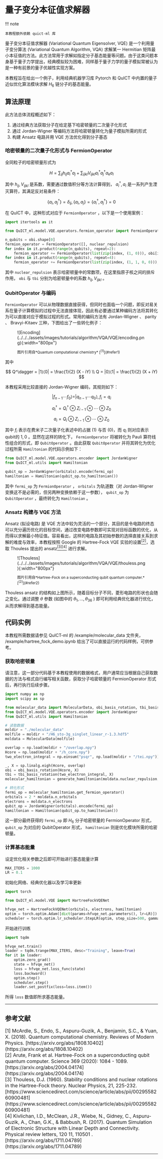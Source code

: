 # 量子变分本征值求解器

!!! note

    本教程额外依赖 quict-ml 库

量子变分本征值求解器 (Variational Quantum Eigensolver, VQE) 是一个利用量子变分算法 (Variational Quantum Algorithm, VQA) 求解某一 Hermitian 矩阵最小本征值的方法。此方法常用于求解如指定分子基态能量等问题。由于这类问题本身基于量子力学提出，经典模拟较为困难，同样基于量子力学的量子模拟常被认为是一种有前景的量子优越性实现方案。

本教程旨在给出一个例子，利用经典机器学习库 Pytorch 和 QuICT 中内置的量子近似优化算法模块求解 $H_6$ 链分子的基态能量。

## 算法原理

此方法总体流程概述如下：

1. 通过经典方法获取分子在给定基下哈密顿量的二次量子化形式
2. 通过 Jordan-Wigner 等编码方法将哈密顿量转化为量子模拟所需的形式
3. 构建 Ansatz 电路并用 VQE 方法优化得到分子基态

### 哈密顿量的二次量子化形式与 FermionOperator

全同粒子的哈密顿量形式为

$$
H = \sum_{ij} h_{ij} a_i^\dagger a_j + \sum_{ijkl} V_{ijkl} a_i^\dagger a_j^\dagger a_k a_l
$$

其中 $h_{ij}, V_{ijkl}$ 是系数，需要通过数值积分等方法计算得到， $a_i^\dagger, a_i$ 是一系列产生湮灭算符，其满足反对易条件：

$$
\{a_i, a_j^\dagger\} = \delta_{ij}, 
\{a_i, a_j\} = \{a_i^\dagger, a_j^\dagger\} = 0
$$

在 QuICT 中，这种形式对应于 `FermionOperator` ，以下是一个使用案例：

``` python
import itertools as it

from QuICT_ml.model.VQE.operators.fermion_operator import FermionOperator

n_qubits = obi.shape[0]
fermion_operator = FermionOperator([], nuclear_repulsion)
for index in it.product(range(n_qubits), repeat=2):
    fermion_operator += FermionOperator(list(zip(index, (1, 0))), obi[index])
for index in it.product(range(n_qubits), repeat=4):
    fermion_operator += FermionOperator(list(zip(index, (1, 1, 0, 0))), tbi[index])
```

其中 `nuclear_repulsion` 表示哈密顿量中的常数项，在这里指原子核之间的排斥作用， `obi` 与 `tbi` 分别为哈密顿量中的系数 $h_{ij}, V_{ijkl}$ 。

### QubitOperator 与编码

`FermionOperator` 可以从物理数据直接获得，但同时也面临一个问题，即反对易关系在量子计算模拟的过程中无法直接体现，因此有必要通过某种编码方法将其转化为可以直接对应于模拟过程的形式。常用的编码方法有 Jordan-Wigner 、 parity 、 Bravyi-Kitaev 三种，下图给出了一些转化例子：

<figure markdown>
![Encoding](../../../assets/images/tutorials/algorithm/VQA/VQE/encoding.png){:width="800px"}
<p markdown="1" style="font-size:12px;"> 图片引用自*Quantum computational chemistry* [<sup>[1]</sup>](#refer1)
</figure>

其中

$$
Q^\dagger = |1⟩⟨0| = \frac{1}{2} (X - iY) \\
Q = |0⟩⟨1| = \frac{1}{2} (X + iY)
$$

本教程采用比较直接的 Jordan-Wigner 编码，其规则如下：

$$
|f_{n-1} \cdots f_0⟩ = |q_{n-1} \cdots q_0⟩, f_i = q_i
$$

$$
a_i^\dagger = Q_i^\dagger \otimes Z_{i-1} \otimes \cdots \otimes Z_0
$$

$$
a_i = Q_i \otimes Z_{i-1} \otimes \cdots \otimes Z_0
$$

其中 $f_i$ 表示在费米子二次量子化表述中的占据 ($1$) 与否 ($0$)，而 $q_i$ 则对应表示qubit的 $1, 0$ 。显然在这样的转化下， `FermionOperator` 将被转化为 Pauli 算符线性组合的形式，即 `QubitOperator` 。由此获取 `QubitOperator` 并将其转化为优化过程所需 `Hamiltonian` 的代码示例如下：

``` python
from QuICT_ml.model.VQE.operators.encoder import JordanWigner
from QuICT_ml.utils import Hamiltonian

qubit_op = JordanWigner(orbitals).encode(fermi_op)
hamiltonian = Hamiltonian(qubit_op.to_hamiltonian())
```

其中 `fermi_op` 为 `FermionOperator` ， `orbitals` 为轨道数（对 Jordan-Wigner 变换这不是必需的，但另两种变换依赖于这一参数）， `qubit_op` 为 `QubitOperator` ，最终转化为 `Hamiltonian` 。

### Ansatz 构建与 VQE 方法

Ansatz (拟设电路) 是 VQE 方法中较为灵活的一个部分，其目的是令电路的终态可以充分遍历优化的目标空间，通过改变电路参数即可实现对目标函数的优化，从而得以求解最小特征值。容易看出，这样的电路及其初始参数的选择直接关系到求解的难度与效率，本教程按照 Google 的 Hartree-Fock VQE 实验的设置[<sup>[2]</sup>](#refer2)，选取 Thouless 提出的 ansatz[<sup>[3]</sup>](#refer3)[<sup>[4]</sup>](#refer4) 进行求解。

<figure markdown>
![Thouless](../../../assets/images/tutorials/algorithm/VQA/VQE/thouless.png){:width="800px"}
<p markdown="1" style="font-size:12px;"> 图片引用自*Hartree-Fock on a superconducting qubit quantum computer.* [<sup>[2]</sup>](#refer2)
</figure>

Thouless ansatz 的结构如上图所示，随着目标分子不同，菱形电路的形状也会随之变化。通过调整 $\theta$ 参数 (如图中的 $\theta_1, \dots, \theta_{36}$ ) 即可利用经典优化器进行优化，从而求解得到基态能量。

## 代码实例

本教程所需数据请参见 QuICT-ml 的 /example/molecular_data 文件夹， /example/hartree_fock_demo.ipynb 给出了可以直接运行的代码样例，可供参考。

### 获取哈密顿量

请注意，这一部分代码基于本教程使用的数据格式，用户通常应当根据自己获取数据的方法与格式自行编写相关函数，获取分子哈密顿量的 FermionOperator 形式后，再行执行后续步骤。

``` python
import numpy as np
import scipy as sp

from molecular_data import MolecularData, obi_basis_rotation, tbi_basis_rotation, generate_hamiltonian
from QuICT_ml.model.VQE.operators.encoder import JordanWigner
from QuICT_ml.utils import Hamiltonian

# 读取数据
moldir = "./molecular_data"
molfile = moldir + "/H6_sto-3g_singlet_linear_r-1.3.hdf5"
moldata = MolecularData(molfile)

overlap = np.load(moldir + "/overlap.npy")
Hcore = np.load(moldir + "/h_core.npy")
two_electron_integral = np.einsum("psqr", np.load(moldir + "/tei.npy"))  # (1, 1, 0, 0)

_, X = sp.linalg.eigh(Hcore, overlap)
obi = obi_basis_rotation(Hcore, X)
tbi = tbi_basis_rotation(two_electron_integral, X)
molecular_hamiltonian = generate_hamiltonian(moldata.nuclear_repulsion, obi, tbi)

# 转化形式
fermi_op = molecular_hamiltonian.get_fermion_operator()
orbitals = 2 * moldata.n_orbitals
electrons = moldata.n_electrons
qubit_op = JordanWigner(orbitals).encode(fermi_op)
hamiltonian = Hamiltonian(qubit_op.to_hamiltonian())
```

这一部分最终获得的 `fermi_op` 即 $H_6$ 分子哈密顿量的 FermionOperator 形式， `qubit_op` 为对应的 QubitOperator 形式， `hamiltonian` 则是优化模块所需的哈密顿量。

### 计算基态能量

设定优化相关参数之后即可开始进行基态能量计算

``` python
MAX_ITERS = 1000
LR = 0.1
```

初始化网络、经典优化器以及学习率更新

``` python
import torch

from QuICT_ml.model.VQE import HartreeFockVQENet

hfvqe_net = HartreeFockVQENet(orbitals, electrons, hamiltonian)
optim = torch.optim.Adam([dict(params=hfvqe_net.parameters(), lr=LR)])
scheduler = torch.optim.lr_scheduler.StepLR(optim, step_size=500, gamma=0.1)
```

开始进行训练

``` python
import tqdm

hfvqe_net.train()
loader = tqdm.trange(MAX_ITERS, desc="Training", leave=True)
for it in loader:
    optim.zero_grad()
    state = hfvqe_net()
    loss = hfvqe_net.loss_func(state)
    loss.backward()
    optim.step()
    scheduler.step()
    loader.set_postfix(loss=loss.item())
```

所得 `loss` 数值即所求基态能量。

---

## 参考文献

<div id="refer1"></div>
<font size=3>
[1] McArdle, S., Endo, S., Aspuru-Guzik, A., Benjamin, S.C., & Yuan, X. (2018). Quantum computational chemistry. Reviews of Modern Physics. [https://arxiv.org/abs/1808.10402](https://arxiv.org/abs/1808.10402)
</font>

<div id="refer2"></div>
<font size=3>
[2] Arute, Frank et al. Hartree-Fock on a superconducting qubit quantum computer. Science 369 (2020): 1084 - 1089. [https://arxiv.org/abs/2004.04174](https://arxiv.org/abs/2004.04174)
</font>

<div id="refer3"></div>
<font size=3>
[3] Thouless, D.J. (1960). Stability conditions and nuclear rotations in the Hartree-Fock theory. Nuclear Physics, 21, 225-232. [https://www.sciencedirect.com/science/article/abs/pii/0029558260900481](https://www.sciencedirect.com/science/article/abs/pii/0029558260900481)
</font>

<div id="refer4"></div>
<font size=3>
[4] Kivlichan, I.D., McClean, J.R., Wiebe, N., Gidney, C., Aspuru-Guzik, A., Chan, G.K., & Babbush, R. (2017). Quantum Simulation of Electronic Structure with Linear Depth and Connectivity. Physical review letters, 120 11, 110501 . [https://arxiv.org/abs/1711.04789](https://arxiv.org/abs/1711.04789)
</font>

---
